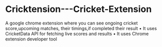 # Cricktension---Cricket-Extension
A google chrome extension where you can see ongoing cricket score,upcoming matches, their timings,if completed
their result
• It uses CricketData API for fetching live scores and results
• It uses Chrome extension developer tool
